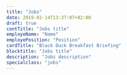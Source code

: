 ```yaml
---
title: "Jobs"
date: 2019-02-14T13:37:07+02:00
draft: true
contTitle: "Jobs title"
employeName: "Name"
employePosition: "Position"
cardTitle: "Black Duck Breakfast Briefing"
blocktitle: "Jobs title"
description: "Jobs description"
specialclass: "jobs"
---
```


